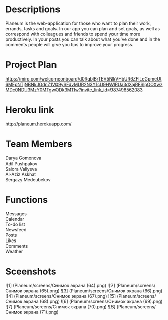 # Descriptions
Planeum is the web-application for those who want to plan their work, errands, tasks and goals. In our app you can plan and set goals, as well as correspond with colleagues and friends to spend your time more productively. In your posts you can talk about what you've done and in the comments people will give you tips to improve your progress. 

# Project Plan 
https://miro.com/welcomeonboard/d0RqblBrTEV5NkVHbUR6ZFlLeGpmeUt6MEpNTjNBNkJGdnZ1V09ySFdvMUR2N3Y1cU9HWlRUa3dXajRFSlpOOXwzMDc0NDU3MzY0MTgwODk3MTIw?invite_link_id=987498562083
# Heroku link
http://planeum.herokuapp.com/
# Team Members
Darya Gomonova\
Adil Pushpakov\
Saiora Valiyeva\
Al-Aziz Askhat\
Sergazy Medeubekov

# Functions
Messages\
Calendar\
To-do list\
Newsfeed\
Posts\
Likes\
Comments\
Weather

# Sceenshots
![1] (Planeum/screens/Снимок экрана (64).png)
![2] (Planeum/screens/Снимок экрана (65).png)
![3] (Planeum/screens/Снимок экрана (66).png)
![4] (Planeum/screens/Снимок экрана (67).png)
![5] (Planeum/screens/Снимок экрана (68).png)
![6] (Planeum/screens/Снимок экрана (69).png)
![7] (Planeum/screens/Снимок экрана (70).png)
![8] (Planeum/screens/Снимок экрана (71).png)






